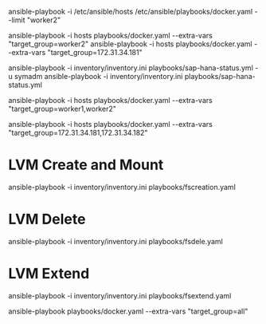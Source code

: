 ansible-playbook -i /etc/ansible/hosts /etc/ansible/playbooks/docker.yaml --limit "worker2"

ansible-playbook -i hosts playbooks/docker.yaml --extra-vars "target_group=worker2"
ansible-playbook -i hosts playbooks/docker.yaml --extra-vars "target_group=172.31.34.181"



ansible-playbook -i inventory/inventory.ini playbooks/sap-hana-status.yml -u symadm
ansible-playbook -i inventory/inventory.ini playbooks/sap-hana-status.yml

ansible-playbook -i hosts playbooks/docker.yaml --extra-vars "target_group=worker1,worker2"

ansible-playbook -i hosts playbooks/docker.yaml --extra-vars "target_group=172.31.34.181,172.31.34.182"


# LVM Create and Mount
ansible-playbook -i inventory/inventory.ini playbooks/fscreation.yaml

# LVM Delete
ansible-playbook -i inventory/inventory.ini playbooks/fsdele.yaml

# LVM Extend
ansible-playbook -i inventory/inventory.ini playbooks/fsextend.yaml



ansible-playbook playbooks/docker.yaml --extra-vars "target_group=all"
